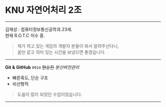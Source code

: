 # KNU 자연어처리 2조

---
김재성
: 컴퓨터정보통신공학과.23세.  
현재 R.O.T.C 이수 중.
> 제가 하고 있는 게임의 개발자 분들이 와서 알려주신다니,  
> 꿈만 같고 의미 있는 시간을 보냈으면 좋겠습니다.

---
**Git & GitHub**
`0914`
~~한승진~~
*분산버전관리*
* 빠른혹도, 단순 구조
* 비선형적
> 도움이 많이 되었던 수업이었습니다.
---
